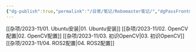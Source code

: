 ```yaml
---
{"dg-publish":true,"permalink":"/日常/笔记/Robomaster笔记/","dgPassFrontmatter":true}
---
```


[[杂项/2023-11/01. Ubuntu安装\|01. Ubuntu安装]]
[[杂项/2023-11/02. OpenCV配置\|02. OpenCV配置]]
[[杂项/2023-11/03. 初识OpenCV\|03. 初识OpenCV]]
[[杂项/2023-11/04. ROS2配置\|04. ROS2配置]]